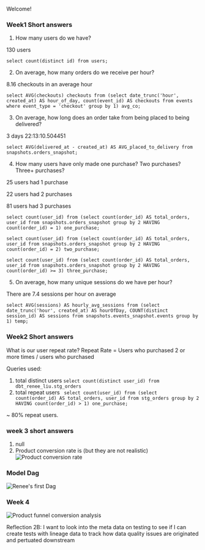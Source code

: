 Welcome!



### Week1 Short answers
1. How many users do we have?

130 users

``` select count(distinct id) from users; ```


2. On average, how many orders do we receive per hour?

8.16 checkouts in an average hour

``` select AVG(checkouts) checkouts from (select date_trunc('hour', created_at) AS hour_of_day, count(event_id) AS checkouts from events where event_type = 'checkout' group by 1) avg_co; ```



3. On average, how long does an order take from being placed to being delivered?

3 days 22:13:10.504451

``` select AVG(delivered_at - created_at) AS AVG_placed_to_delivery from snapshots.orders_snapshot; ```


4. How many users have only made one purchase? Two purchases? Three+ purchases?

25 users had 1 purchase 

22 users had 2 purchases

81 users had 3 purchases

``` select count(user_id) from (select count(order_id) AS total_orders, user_id from snapshots.orders_snapshot group by 2 HAVING count(order_id) = 1) one_purchase; ```

``` select count(user_id) from (select count(order_id) AS total_orders, user_id from snapshots.orders_snapshot group by 2 HAVING count(order_id) = 2) two_purchase; ```

``` select count(user_id) from (select count(order_id) AS total_orders, user_id from snapshots.orders_snapshot group by 2 HAVING count(order_id) >= 3) three_purchase; ```

5. On average, how many unique sessions do we have per hour?

There are 7.4 sessions per hour on average

``` select AVG(sessions) AS hourly_avg_sessions from (select date_trunc('hour', created_at) AS hourOfDay, COUNT(distinct session_id) AS sessions from snapshots.events_snapshot.events group by 1) temp; ```

### Week2 Short answers
What is our user repeat rate? Repeat Rate = Users who purchased 2 or more times / users who purchased

Queries used:
1. total distinct users ```select count(distinct user_id) from dbt_renee_liu.stg_orders```
2. total repeat users ``` select count(user_id) from (select count(order_id) AS total_orders, user_id from stg_orders group by 2 HAVING count(order_id) > 1) one_purchase;```

~ 80% repeat users.

### week 3 short answers
1. null
2. Product conversion rate is (but they are not realistic)
![Product conversion rate](./prod_conv_rate.png)

### Model Dag
![Renee's first Dag](./project2_dags.png)

### Week 4 
![Product funnel conversion analysis](./product_funnel_result.png)

Reflection 2B: I want to look into the meta data on testing to see if I can create tests with lineage data to track how data quality issues are originated and pertuated downstream